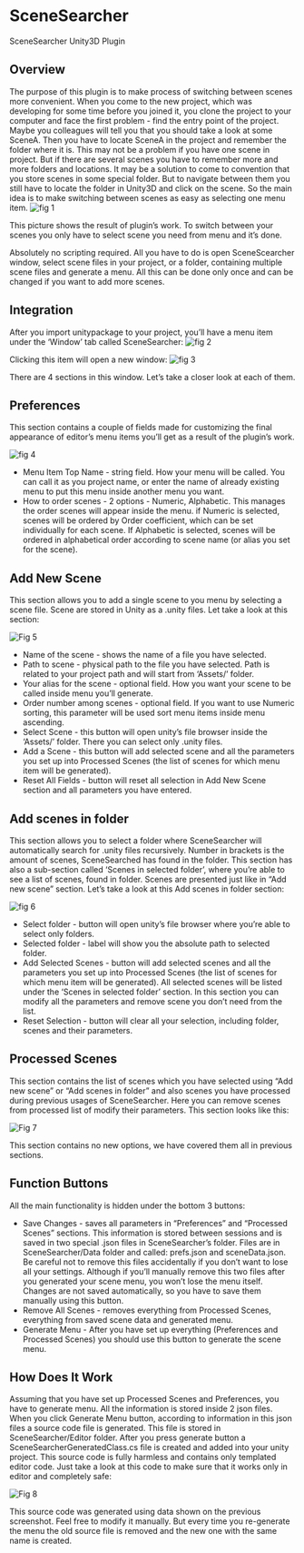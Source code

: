 # SceneSearcher
SceneSearcher Unity3D Plugin

## Overview
The purpose of this plugin is to make process of switching between scenes more convenient. When you come to the new project, which was developing for some time before you joined it, you clone the project to your computer and face the first problem - find the entry point of the project. Maybe you colleagues will tell you that you should take a look at some SceneA. Then you have to locate SceneA in the project and remember the folder where it is. This may not be a problem if you have one scene in project. But if there are several scenes you have to remember more and more folders and locations. It may be a solution to come to convention that you store scenes in some special folder. But to navigate between them you still have to locate the folder in Unity3D and click on the scene. So the main idea is to make switching between scenes as easy as selecting one menu item.
![fig 1](https://github.com/vmchar/SceneSearcher/blob/master/images/SceneMenu.png)

This picture shows the result of plugin’s work. To switch between your scenes you only have to select scene you need from menu and it’s done.

 Absolutely no scripting required. All you have to do is open SceneScearcher window, select scene files in your project, or a folder, containing multiple scene files and generate a menu. All this can be done only once and can be changed if you want to add more scenes.
## Integration
After you import unitypackage to your project, you’ll have a menu item under the ‘Window’ tab called SceneSearcher:
![fig 2](https://github.com/vmchar/SceneSearcher/blob/master/images/SceneScearcherItem.png)

Clicking this item will open a new window:
![fig 3](https://github.com/vmchar/SceneSearcher/blob/master/images/SSWindowBlank.png)

There are 4 sections in this window. Let’s take a closer look at each of them.
## Preferences
This section contains a couple of fields made for customizing the final appearance of editor’s menu items you’ll get as a result of the plugin’s work.

![fig 4](https://github.com/vmchar/SceneSearcher/blob/master/images/SS_prefs.png)

* Menu Item Top Name - string field. How your menu will be called. You can call it as you project name, or enter the name of already existing menu to put this menu inside another menu you want.
* How to order scenes - 2 options - Numeric, Alphabetic. This manages the order scenes will appear inside the menu. if Numeric is selected, scenes will be ordered by Order coefficient, which can be set individually for each scene. If Alphabetic is selected, scenes will be ordered in alphabetical order according to scene name (or alias you set for the scene).
## Add New Scene
This section allows you to add a single scene to you menu by selecting a scene file. Scene are stored in Unity as a .unity files. Let take a look at this section:

![Fig 5](https://github.com/vmchar/SceneSearcher/blob/master/images/SS%20Add%20scene.png)

* Name of the scene - shows the name of a file you have selected.
* Path to scene - physical path to the file you have selected. Path is related to your project path and will start from ‘Assets/’ folder.
* Your alias for the scene - optional field. How you want your scene to be called inside menu you’ll generate.
* Order number among scenes - optional field. If you want to use Numeric sorting, this parameter will be used sort menu items inside menu ascending. 
* Select Scene - this button will open unity’s file browser inside the ‘Assets/’ folder. There you can select only .unity files.
* Add a Scene - this button will add selected scene and all the parameters you set up into Processed Scenes (the list of scenes for which menu item will be generated).
* Reset All Fields - button will reset all selection in Add New Scene section and all parameters you have entered.
## Add scenes in folder
This section allows you to select a folder where SceneSearcher will automatically search for .unity files recursively. Number in brackets is the amount of scenes, SceneSearched has found in the folder. This section has also a sub-section called ‘Scenes in selected folder’, where you’re able to see a list of scenes, found in folder. Scenes are presented just like in “Add new scene” section. Let’s take a look at this Add scenes in folder section:

![fig 6](https://github.com/vmchar/SceneSearcher/blob/master/images/SS%20folder%20scenes.png)

* Select folder - button will open unity’s file browser where you’re able to select only folders.
* Selected folder  - label will show you the absolute path to selected folder.
* Add Selected Scenes - button will add selected scenes and all the parameters you set up into Processed Scenes (the list of scenes for which menu item will be generated). All selected scenes will be listed under the ‘Scenes in selected folder’ section. In this section you can modify all the parameters and remove scene you don’t need from the list.
* Reset Selection - button will clear all your selection, including folder, scenes and their parameters.
## Processed Scenes
This section contains the list of scenes which you have selected using “Add new scene” or “Add scenes in folder” and also scenes you have processed during previous usages of SceneSearcher. Here you can remove scenes from processed list of modify their parameters. This section looks like this:

![Fig 7](https://github.com/vmchar/SceneSearcher/blob/master/images/SS%20Processed%20scenes.png)

This section contains no new options, we have covered them all in  previous sections.

## Function Buttons
All the main functionality is hidden under the bottom 3 buttons:
* Save Changes - saves all parameters in “Preferences” and “Processed Scenes” sections. This information is stored between sessions and is saved in two special .json files in SceneSearcher’s folder. Files are in SceneSearcher/Data folder and called: prefs.json and sceneData.json. Be careful not to remove this files accidentally if you don’t want to lose all your settings. Although if you’ll manually remove this two files after you generated your scene menu, you won’t lose the menu itself. Changes are not saved automatically, so you have to save them manually using this button.
* Remove All Scenes - removes everything from Processed Scenes, everything from saved scene data and generated menu.
* Generate Menu - After you have set up everything (Preferences and Processed Scenes) you should use this button to generate the scene menu.
## How Does It Work
Assuming that you have set up Processed Scenes and Preferences, you have to generate menu. All the information is stored inside 2 json files. When you click Generate Menu button, according to information in this json files a source code file is generated. This file is stored in SceneSearcher/Editor folder. After you press generate button a SceneSearcherGeneratedClass.cs file is created and added into your unity project. This source code is fully harmless and contains only templated editor code. Just take a look at this code to make sure that it works only in editor and completely safe:

![Fig 8](https://github.com/vmchar/SceneSearcher/blob/master/images/SS%20code.png)

This source code was generated using data shown on the previous screenshot. Feel free to modify it manually. But every time you re-generate the menu the old source file is removed and the new one with the same name is created.
